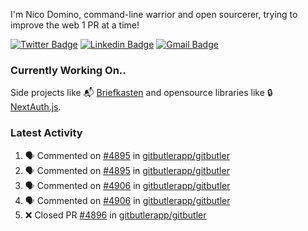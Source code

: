 
I'm Nico Domino, command-line warrior and open sourcerer, trying to improve the web 1 PR at a time!

[![Twitter Badge](https://img.shields.io/badge/-@ndom91-1ca0f1?style=flat-square&labelColor=1ca0f1&logo=twitter&logoColor=white&link=https://twitter.com/ndom91)](https://twitter.com/ndom91) [![Linkedin Badge](https://img.shields.io/badge/-ndom91-blue?style=flat-square&logo=Linkedin&logoColor=white&link=https://www.linkedin.com/in/ndom91/)](https://www.linkedin.com/in/ndom91/) [![Gmail Badge](https://img.shields.io/badge/-yo@ndo.dev-c14438?style=flat-square&logo=mail.ru&logoColor=white&link=mailto:yo@ndo.dev)](mailto:yo@ndo.dev)

### Currently Working On..

Side projects like 📬 [Briefkasten](https://briefkastenhq.com) and opensource libraries like 🔒 [NextAuth.js](https://github.com/nextauthjs/next-auth).

<!--START_SECTION_PROFILE_VIEWS:readme-info-->
<!--END_SECTION_PROFILE_VIEWS:readme-info-->

<!--START_SECTION_DAILY_COMMIT:readme-info-->
<!--END_SECTION_DAILY_COMMIT:readme-info-->

<!--START_SECTION_WEEKLY_COMMIT:readme-info-->
<!--END_SECTION_WEEKLY_COMMIT:readme-info-->

### Latest Activity

<!--START_SECTION:activity-->
1. 🗣 Commented on [#4895](https://github.com/gitbutlerapp/gitbutler/issues/4895#issuecomment-2350916581) in [gitbutlerapp/gitbutler](https://github.com/gitbutlerapp/gitbutler)
2. 🗣 Commented on [#4895](https://github.com/gitbutlerapp/gitbutler/issues/4895#issuecomment-2349167162) in [gitbutlerapp/gitbutler](https://github.com/gitbutlerapp/gitbutler)
3. 🗣 Commented on [#4906](https://github.com/gitbutlerapp/gitbutler/pull/4906#issuecomment-2349001170) in [gitbutlerapp/gitbutler](https://github.com/gitbutlerapp/gitbutler)
4. 🗣 Commented on [#4906](https://github.com/gitbutlerapp/gitbutler/pull/4906#issuecomment-2348871449) in [gitbutlerapp/gitbutler](https://github.com/gitbutlerapp/gitbutler)
5. ❌ Closed PR [#4896](https://github.com/gitbutlerapp/gitbutler/pull/4896) in [gitbutlerapp/gitbutler](https://github.com/gitbutlerapp/gitbutler)
<!--END_SECTION:activity-->
